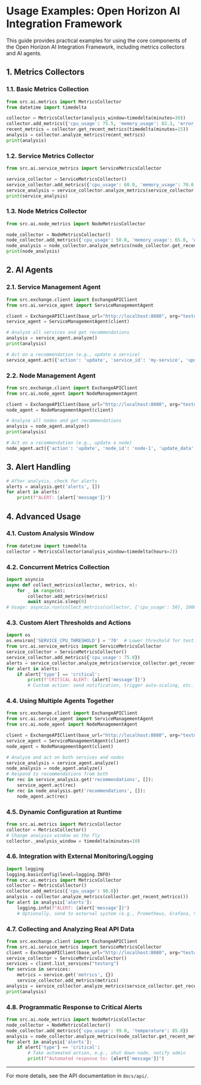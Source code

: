 # Usage Examples: Open Horizon AI Integration Framework

This guide provides practical examples for using the core components of the Open Horizon AI Integration Framework, including metrics collectors and AI agents.

## 1. Metrics Collectors

### 1.1. Basic Metrics Collection
```python
from src.ai.metrics import MetricsCollector
from datetime import timedelta

collector = MetricsCollector(analysis_window=timedelta(minutes=30))
collector.add_metrics({'cpu_usage': 75.5, 'memory_usage': 82.3, 'error_rate': 0.02})
recent_metrics = collector.get_recent_metrics(timedelta(minutes=15))
analysis = collector.analyze_metrics(recent_metrics)
print(analysis)
```

### 1.2. Service Metrics Collector
```python
from src.ai.service_metrics import ServiceMetricsCollector

service_collector = ServiceMetricsCollector()
service_collector.add_metrics({'cpu_usage': 60.0, 'memory_usage': 70.0, 'error_rate': 0.01, 'response_time': 200})
service_analysis = service_collector.analyze_metrics(service_collector.get_recent_metrics())
print(service_analysis)
```

### 1.3. Node Metrics Collector
```python
from src.ai.node_metrics import NodeMetricsCollector

node_collector = NodeMetricsCollector()
node_collector.add_metrics({'cpu_usage': 50.0, 'memory_usage': 65.0, 'disk_usage': 80.0, 'temperature': 70.0})
node_analysis = node_collector.analyze_metrics(node_collector.get_recent_metrics())
print(node_analysis)
```

## 2. AI Agents

### 2.1. Service Management Agent
```python
from src.exchange.client import ExchangeAPIClient
from src.ai.service_agent import ServiceManagementAgent

client = ExchangeAPIClient(base_url="http://localhost:8080", org="testorg", username="user", password="pass")
service_agent = ServiceManagementAgent(client)

# Analyze all services and get recommendations
analysis = service_agent.analyze()
print(analysis)

# Act on a recommendation (e.g., update a service)
service_agent.act({'action': 'update', 'service_id': 'my-service', 'update_data': {"version": "2.0.0"}})
```

### 2.2. Node Management Agent
```python
from src.exchange.client import ExchangeAPIClient
from src.ai.node_agent import NodeManagementAgent

client = ExchangeAPIClient(base_url="http://localhost:8080", org="testorg", username="user", password="pass")
node_agent = NodeManagementAgent(client)

# Analyze all nodes and get recommendations
analysis = node_agent.analyze()
print(analysis)

# Act on a recommendation (e.g., update a node)
node_agent.act({'action': 'update', 'node_id': 'node-1', 'update_data': {"name": "new-node-name"}})
```

## 3. Alert Handling

```python
# After analysis, check for alerts
alerts = analysis.get('alerts', [])
for alert in alerts:
    print(f"ALERT: {alert['message']}")
```

## 4. Advanced Usage

### 4.1. Custom Analysis Window
```python
from datetime import timedelta
collector = MetricsCollector(analysis_window=timedelta(hours=2))
```

### 4.2. Concurrent Metrics Collection
```python
import asyncio
async def collect_metrics(collector, metrics, n):
    for _ in range(n):
        collector.add_metrics(metrics)
        await asyncio.sleep(0)
# Usage: asyncio.run(collect_metrics(collector, {'cpu_usage': 50}, 1000))
```

### 4.3. Custom Alert Thresholds and Actions
```python
import os
os.environ['SERVICE_CPU_THRESHOLD'] = '70'  # Lower threshold for testing
from src.ai.service_metrics import ServiceMetricsCollector
service_collector = ServiceMetricsCollector()
service_collector.add_metrics({'cpu_usage': 75.0})
alerts = service_collector.analyze_metrics(service_collector.get_recent_metrics())['alerts']
for alert in alerts:
    if alert['type'] == 'critical':
        print(f"CRITICAL ALERT: {alert['message']}")
        # Custom action: send notification, trigger auto-scaling, etc.
```

### 4.4. Using Multiple Agents Together
```python
from src.exchange.client import ExchangeAPIClient
from src.ai.service_agent import ServiceManagementAgent
from src.ai.node_agent import NodeManagementAgent

client = ExchangeAPIClient(base_url="http://localhost:8080", org="testorg", username="user", password="pass")
service_agent = ServiceManagementAgent(client)
node_agent = NodeManagementAgent(client)

# Analyze and act on both services and nodes
service_analysis = service_agent.analyze()
node_analysis = node_agent.analyze()
# Respond to recommendations from both
for rec in service_analysis.get('recommendations', []):
    service_agent.act(rec)
for rec in node_analysis.get('recommendations', []):
    node_agent.act(rec)
```

### 4.5. Dynamic Configuration at Runtime
```python
from src.ai.metrics import MetricsCollector
collector = MetricsCollector()
# Change analysis window on the fly
collector._analysis_window = timedelta(minutes=10)
```

### 4.6. Integration with External Monitoring/Logging
```python
import logging
logging.basicConfig(level=logging.INFO)
from src.ai.metrics import MetricsCollector
collector = MetricsCollector()
collector.add_metrics({'cpu_usage': 90.0})
analysis = collector.analyze_metrics(collector.get_recent_metrics())
for alert in analysis['alerts']:
    logging.info(f"ALERT: {alert['message']}")
    # Optionally, send to external system (e.g., Prometheus, Grafana, Slack)
```

### 4.7. Collecting and Analyzing Real API Data
```python
from src.exchange.client import ExchangeAPIClient
from src.ai.service_metrics import ServiceMetricsCollector
client = ExchangeAPIClient(base_url="http://localhost:8080", org="testorg", username="user", password="pass")
service_collector = ServiceMetricsCollector()
services = client.list_services("testorg")
for service in services:
    metrics = service.get('metrics', {})
    service_collector.add_metrics(metrics)
analysis = service_collector.analyze_metrics(service_collector.get_recent_metrics())
print(analysis)
```

### 4.8. Programmatic Response to Critical Alerts
```python
from src.ai.node_metrics import NodeMetricsCollector
node_collector = NodeMetricsCollector()
node_collector.add_metrics({'cpu_usage': 99.0, 'temperature': 85.0})
analysis = node_collector.analyze_metrics(node_collector.get_recent_metrics())
for alert in analysis['alerts']:
    if alert['type'] == 'critical':
        # Take automated action, e.g., shut down node, notify admin
        print(f"Automated response to: {alert['message']}")
```

---
For more details, see the API documentation in `docs/api/`. 